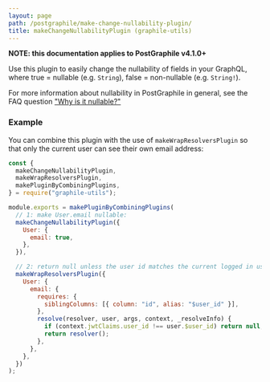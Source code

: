 ```yaml
---
layout: page
path: /postgraphile/make-change-nullability-plugin/
title: makeChangeNullabilityPlugin (graphile-utils)
---
```


**NOTE: this documentation applies to PostGraphile v4.1.0+**

Use this plugin to easily change the nullability of fields in your GraphQL,
where true = nullable (e.g. `String`), false = non-nullable (e.g. `String!`).

For more information about nullability in PostGraphile in general, see the FAQ
question ["Why is it nullable?"](./why-nullable/)

### Example

You can combine this plugin with the use of `makeWrapResolversPlugin` so that
only the current user can see their own email address:

```js
const {
  makeChangeNullabilityPlugin,
  makeWrapResolversPlugin,
  makePluginByCombiningPlugins,
} = require("graphile-utils");

module.exports = makePluginByCombiningPlugins(
  // 1: make User.email nullable:
  makeChangeNullabilityPlugin({
    User: {
      email: true,
    },
  }),

  // 2: return null unless the user id matches the current logged in user_id
  makeWrapResolversPlugin({
    User: {
      email: {
        requires: {
          siblingColumns: [{ column: "id", alias: "$user_id" }],
        },
        resolve(resolver, user, args, context, _resolveInfo) {
          if (context.jwtClaims.user_id !== user.$user_id) return null;
          return resolver();
        },
      },
    },
  })
);
```
